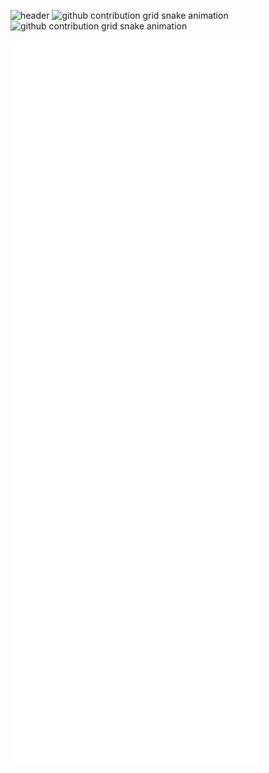 ![header](https://capsule-render.vercel.app/api?type=waving&color=gradient&height=256&section=header&text=Hello%20World!&fontSize=75&animation=fadeIn&fontAlignY=38&desc=Welcome%20to%20my%20GitHub%20profile!%20Put%20stars,%20fork%20and%20contribute!&descAlignY=51&descAlign=62)
![github contribution grid snake animation](https://raw.githubusercontent.com/Inestic/Inestic/output/github-contribution-grid-snake-dark.svg#gh-dark-mode-only)
![github contribution grid snake animation](https://raw.githubusercontent.com/Inestic/Inestic/output/github-contribution-grid-snake.svg#gh-light-mode-only)

[<img align="left" width="400" alt="If you see this, it means my metrics are not working" src="https://github.com/Inestic/Inestic/blob/main/github-metrics.svg">](https://github.com/Inestic/Inestic)
